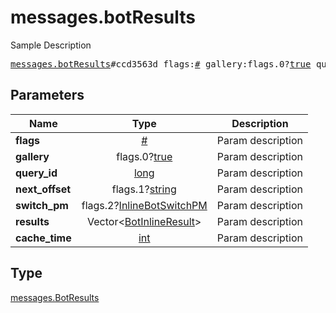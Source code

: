# messages.botResults

Sample Description

<pre>
<a href="../constructor/messages.botResults.md">messages.botResults</a>#ccd3563d flags:<a href="../type/#.md">#</a> gallery:flags.0?<a href="../type/true.md">true</a> query_id:<a href="../type/long.md">long</a> next_offset:flags.1?<a href="../type/string.md">string</a> switch_pm:flags.2?<a href="../type/InlineBotSwitchPM.md">InlineBotSwitchPM</a> results:Vector&lt;<a href="../type/BotInlineResult.md">BotInlineResult</a>&gt; cache_time:<a href="../type/int.md">int</a> = <a href="../type/messages.BotResults.md">messages.BotResults</a>;
</pre>
## Parameters

| Name | Type | Description |
|------|:----:|-------------|
| **flags** | <a href="../type/#.md">#</a> | Param description |
| **gallery** | flags.0?<a href="../type/true.md">true</a> | Param description |
| **query_id** | <a href="../type/long.md">long</a> | Param description |
| **next_offset** | flags.1?<a href="../type/string.md">string</a> | Param description |
| **switch_pm** | flags.2?<a href="../type/InlineBotSwitchPM.md">InlineBotSwitchPM</a> | Param description |
| **results** | Vector&lt;<a href="../type/BotInlineResult.md">BotInlineResult</a>&gt; | Param description |
| **cache_time** | <a href="../type/int.md">int</a> | Param description |

## Type

<a href="../type/messages.BotResults.md">messages.BotResults</a>
